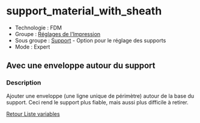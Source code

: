 # support_material_with_sheath

* Technologie : FDM
* Groupe : [Réglages de l'Impression](../print_settings/print_settings.md)
* Sous groupe : [Support](../print_settings/print_settings.md#support) - Option pour le réglage des supports
* Mode : Expert

## Avec une enveloppe autour du support

### Description

Ajouter une enveloppe (une ligne unique de périmètre) autour de la base du support.
Ceci rend le support plus fiable, mais aussi plus difficile à retirer.

[Retour Liste variables](variable_list.md)